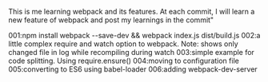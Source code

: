This is me learning webpack and its features. At each commit, I will learn a new feature of webpack and post my learnings in the commit"

001:npm install webpack --save-dev && webpack index.js dist/build.js
002:a little complex require and watch option to webpack. Note: shows only changed file in log while recompiling during watch
003:simple example for code splitting. Using require.ensure()
004:moving to configuration file
005:converting to ES6 using babel-loader
006:adding webpack-dev-server
